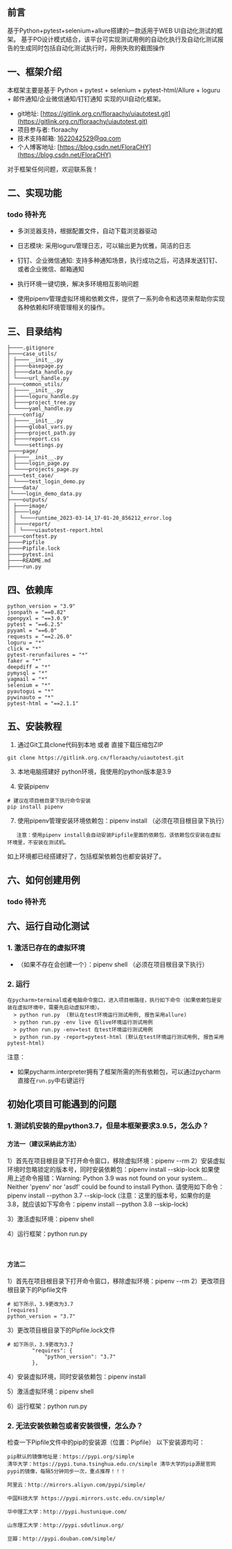 ## 前言

  基于Python+pytest+selenium+allure搭建的一款适用于WEB UI自动化测试的框架。
  基于PO设计模式结合，该平台可实现测试用例的自动化执行及自动化测试报告的生成同时包括自动化测试执行时，用例失败的截图操作


## 一、框架介绍

本框架主要是基于 Python + pytest + selenium + pytest-html/Allure + loguru  + 邮件通知/企业微信通知/钉钉通知 实现的UI自动化框架。

* git地址: [https://gitlink.org.cn/floraachy/uiautotest.git](https://gitlink.org.cn/floraachy/uiautotest.git)
* 项目参与者: floraachy
* 技术支持邮箱: 1622042529@qq.com
* 个人博客地址:  [https://blog.csdn.net/FloraCHY](https://blog.csdn.net/FloraCHY)

对于框架任何问题，欢迎联系我！


## 二、实现功能
### todo 待补充
* 多浏览器支持，根据配置文件，自动下载浏览器驱动

* 日志模块: 采用loguru管理日志，可以输出更为优雅，简洁的日志

* 钉钉、企业微信通知: 支持多种通知场景，执行成功之后，可选择发送钉钉、或者企业微信、邮箱通知

* 执行环境一键切换，解决多环境相互影响问题

* 使用pipenv管理虚拟环境和依赖文件，提供了一系列命令和选项来帮助你实现各种依赖和环境管理相关的操作。


## 三、目录结构
```
├────.gitignore 
├────case_utils/ 
│ ├────__init__.py 
│ ├────basepage.py 
│ ├────data_handle.py 
│ └────url_handle.py
├────common_utils/ 
│ ├────__init__.py 
│ ├────loguru_handle.py 
│ ├────project_tree.py 
│ └────yaml_handle.py 
├────config/
│ ├────__init__.py 
│ ├────global_vars.py 
│ ├────project_path.py 
│ ├────report.css 
│ └────settings.py 
├────page/ 
│ ├────__init__.py 
│ ├────login_page.py 
│ └────projects_page.py 
├────test_case/ 
│ └────test_login_demo.py 
├────data/ 
│└────login_demo_data.py 
├────outputs/ 
│ ├────image/ 
│ ├────log/ 
│ │ └────runtime_2023-03-14_17-01-20_856212_error.log 
│ ├────report/ 
│ │ └────uiautotest-report.html 
├────conftest.py 
├────Pipfile 
├────Pipfile.lock 
├────pytest.ini
├────README.md 
├────run.py

 ```   

## 四、依赖库
```
python_version = "3.9"
jsonpath = "==0.82"
openpyxl = "==3.0.9"
pytest = "==6.2.5"
pyyaml = "==6.0"
requests = "==2.26.0"
loguru = "*"
click = "*"
pytest-rerunfailures = "*"
faker = "*"
deepdiff = "*"
pymysql = "*"
yagmail = "*"
selenium = "*"
pyautogui = "*"
pywinauto = "*"
pytest-html = "==2.1.1"
```


## 五、安装教程

1. 通过Git工具clone代码到本地 或者 直接下载压缩包ZIP
```
git clone https://gitlink.org.cn/floraachy/uiautotest.git
```

3. 本地电脑搭建好 python环境，我使用的python版本是3.9


5. 安装pipenv
```
# 建议在项目根目录下执行命令安装
pip install pipenv
```

7. 使用pipenv管理安装环境依赖包：pipenv install （必须在项目根目录下执行）
```
   注意：使用pipenv install会自动安装Pipfile里面的依赖包，该依赖包仅安装在虚拟环境里，不安装在测试机。
```
如上环境都已经搭建好了，包括框架依赖包也都安装好了。

## 六、如何创建用例
### todo 待补充

## 六、运行自动化测试
### 1.  激活已存在的虚拟环境
- （如果不存在会创建一个）：pipenv shell （必须在项目根目录下执行）

### 2. 运行
```
在pycharm>terminal或者电脑命令窗口，进入项目根路径，执行如下命令（如果依赖包是安装在虚拟环境中，需要先启动虚拟环境）。
  > python run.py  (默认在test环境运行测试用例, 报告采用allure)
  > python run.py -env live 在live环境运行测试用例
  > python run.py -env=test 在test环境运行测试用例
  > python run.py -report=pytest-html (默认在test环境运行测试用例, 报告采用pytest-html)
```
注意：
- 如果pycharm.interpreter拥有了框架所需的所有依赖包，可以通过pycharm直接在`run.py`中右键运行


## 初始化项目可能遇到的问题
### 1. 测试机安装的是python3.7，但是本框架要求3.9.5，怎么办？
#### 方法一（建议采纳此方法）
1）首先在项目根目录下打开命令窗口，移除虚拟环境：pipenv --rm
2）安装虚拟环境时忽略锁定的版本号，同时安装依赖包：pipenv install --skip-lock
如果使用上述命令报错：Warning: Python 3.9 was not found on your system... Neither 'pyenv' nor 'asdf' could be found to install Python.
请使用如下命令：pipenv install --python 3.7 --skip-lock  (注意：这里的版本号，如果你的是3.8，就应该如下写命令：pipenv install --python 3.8 --skip-lock)

3）激活虚拟环境：pipenv shell

4）运行框架：python run.py

<br/>

#### 方法二
1）首先在项目根目录下打开命令窗口，移除虚拟环境：pipenv --rm
2）更改项目根目录下的Pipfile文件
```
# 如下所示，3.9更改为3.7
[requires]
python_version = "3.7"
```
3）更改项目根目录下的Pipfile.lock文件
```
# 如下所示，3.9更改为3.7
        "requires": {
            "python_version": "3.7"
        },
```
4）安装虚拟环境，同时安装依赖包：pipenv install

5）激活虚拟环境：pipenv shell

6）运行框架：python run.py

### 2. 无法安装依赖包或者安装很慢，怎么办？
检查一下Pipfile文件中的pip的安装源（位置：Pipfile）
以下安装源均可：
```
pip默认的镜像地址是：https://pypi.org/simple
清华大学：https://pypi.tuna.tsinghua.edu.cn/simple 清华大学的pip源是官网pypi的镜像，每隔5分钟同步一次，重点推荐！！！

阿里云：http://mirrors.aliyun.com/pypi/simple/

中国科技大学 https://pypi.mirrors.ustc.edu.cn/simple/

华中理工大学：http://pypi.hustunique.com/

山东理工大学：http://pypi.sdutlinux.org/

豆瓣：http://pypi.douban.com/simple/
```